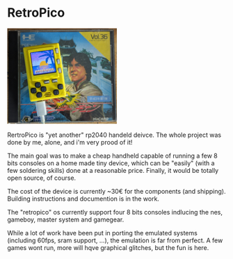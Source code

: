 # RetroPico

<img src="https://github.com/retropico-dev/retropico/raw/dev/docs/pics/retropico-pic-01.jpg" width="50%" height="50%" alt="RetroPico !">

RertroPico is "yet another" rp2040 handeld deivce. The whole project was done by me, alone, and i'm very prood of it!

The main goal was to make a cheap handheld capable of running a few 8 bits consoles on a home made tiny device, which can be "easily" (with a few soldering skills) done at a reasonable price. Finally, it would be totally open source, of course.

The cost of the device is currently ~30€ for the components (and shipping). Building instructions and documention is in the work.

The "retropico" os currently support four 8 bits consoles indlucing the nes, gameboy, master system and gamegear.

While a lot of work have been put in porting the emulated systems (including 60fps, sram support, ...), the emulation is far from perfect. A few games wont run, more will hqve graphical glitches, but the fun is here.

